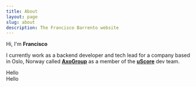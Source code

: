 ```yaml
---
title: About
layout: page
slug: about
description: The Francisco Barrento website
---
```


Hi, I'm **Francisco**

I currently work as a backend developer and tech lead for a company based in
Oslo, Norway called [**AxoGroup**](https://axofinans.com) as a member of the [**uScore**](https://uscore.no) dev team.

<div class="grid grid-cols-2">
    <div>Hello</div>
    <div>Hello</div>
</div>
